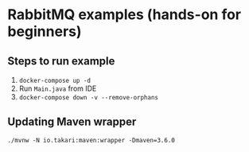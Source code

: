 # RabbitMQ examples (hands-on for beginners)

## Steps to run example
 1. `docker-compose up -d`
 2. Run `Main.java` from IDE
 3. `docker-compose down -v --remove-orphans`

## Updating Maven wrapper

```shell
./mvnw -N io.takari:maven:wrapper -Dmaven=3.6.0
```